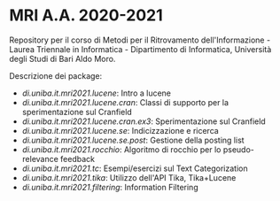MRI A.A. 2020-2021
=====================

Repository per il corso di Metodi per il Ritrovamento dell'Informazione - Laurea Triennale in Informatica - Dipartimento di Informatica, Università degli Studi di Bari Aldo Moro.

Descrizione dei package:

* *di.uniba.it.mri2021.lucene*: Intro a lucene
* *di.uniba.it.mri2021.lucene.cran*: Classi di supporto per la sperimentazione sul Cranfield
* *di.uniba.it.mri2021.lucene.cran.ex3*: Sperimentazione sul Cranfield
* *di.uniba.it.mri2021.lucene.se*: Indicizzazione e ricerca
* *di.uniba.it.mri2021.lucene.se.post*: Gestione della posting list
* *di.uniba.it.mri2021.rocchio*: Algoritmo di rocchio per lo pseudo-relevance feedback
* *di.uniba.it.mri2021.tc*: Esempi/esercizi sul Text Categorization
* *di.uniba.it.mri2021.tika*: Utilizzo dell'API Tika, Tika+Lucene
* *di.uniba.it.mri2021.filtering*: Information Filtering
